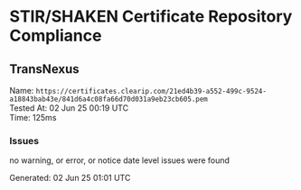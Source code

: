 # STIR/SHAKEN Certificate Repository Compliance

## TransNexus

Name: `https://certificates.clearip.com/21ed4b39-a552-499c-9524-a18843bab43e/841d6a4c08fa66d70d031a9eb23cb605.pem`\
Tested At: 02 Jun 25 00:19 UTC\
Time: 125ms

### Issues

no warning, or error, or notice date level issues were found

Generated: 02 Jun 25 01:01 UTC